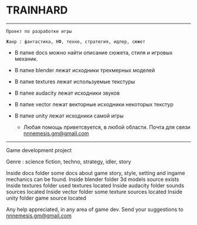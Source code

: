 # **TRAINHARD**

----------------------------------------------------

    Проект по разработке игры

    Жанр : фантастика, НФ, техно, стратегия, идлер, сюжет

- В папке docs можно найти описание сюжета, стиля и игровых механик.
- В папке blender лежат исходники трехмерных моделей
- В папке textures лежат используемые текстуры
- В папке audacity лежат исходники звуков
- В папке vector лежат векторные исходники некоторых текстур
- В папке unity лежат исходники самой игры

    * Любая помощь приветсвуется, в любой области.
    Почта для связи nnnemesis.gm@gmail.com

----------------------------------------------------
Game development project

Genre : science fiction, techno, strategy, idler, story

Inside docs folder some docs about game story, style, setting and ingame mechanics can be found.
Inside blender folder 3d models source exists
Inside textures folder used textures located
Inside audacity folder sounds sources located
Inside vector folder some texture sources located
Inside unity folder game source located

Any help appreciated, in any area of game dev.
Send your suggestions to nnnemesis.gm@gmail.com